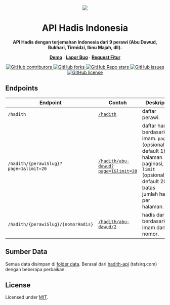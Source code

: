 <div align="center">
  <a href="./">
    <img src="https://upload.wikimedia.org/wikipedia/commons/b/b1/Hadith1.png">
  </a>
  <h1 align="center">API Hadis Indonesia</h1>
  <p align="center">
      <strong>API Hadis dengan terjemahan Indonesia dari 9 perawi (Abu Dawud, Bukhari, Tirmidzi, Ibnu Majah, dll).</strong>
  </p>
   <p align="center">
    <a href="https://hadis-api-id.vercel.app"><strong>Demo</strong></a> · <a href="https://github.com/renomureza/hadis-api-id/issues"><strong>Lapor Bug</strong></a> · <a href="https://github.com/renomureza/hadis-api-id/issues"><strong>Request Fitur</strong></a>
  </p>
  <a href="https://github.com/renomureza/hadis-api-id/graphs/contributors">
    <img alt="GitHub contributors" src="https://img.shields.io/github/contributors/renomureza/hadis-api-id">
  </a>
  <a href="https://github.com/renomureza/hadis-api-id/network/members">
    <img alt="GitHub forks" src="https://img.shields.io/github/forks/renomureza/hadis-api-id">
  </a>
  <a href="https://github.com/renomureza/hadis-api-id/stargazers">
    <img alt="GitHub Repo stars" src="https://img.shields.io/github/stars/renomureza/hadis-api-id">
  </a>
  <a href="https://github.com/renomureza/hadis-api-id/issues">
    <img alt="GitHub issues" src="https://img.shields.io/github/issues/renomureza/hadis-api-id">
  </a>
  <a href="https://github.com/renomureza/hadis-api-id/blob/main/LICENSE">
  <img alt="GitHub license" src="https://img.shields.io/github/license/renomureza/hadis-api-id">
  </a>
</div>

## Endpoints

| Endpoint                               | Contoh                                                                                                | Deskripsi                                                                                                                                    |
| -------------------------------------- | ----------------------------------------------------------------------------------------------------- | -------------------------------------------------------------------------------------------------------------------------------------------- |
| `/hadith`                              | [`/hadith`](https://hadis-api-id.vercel.app/hadith)                                                   | daftar perawi.                                                                                                                               |
| `/hadith/{perawiSlug}?page=1&limit=20` | [`/hadith/abu-dawud?page=1&limit=20`](https://hadis-api-id.vercel.app//hadith/abu-dawud?page=1&limit) | daftar hadis berdasarkan imam. `page` (opsional, default 1) halaman paginasi, `limit` (opsional, default 20) batas jumlah hadis per halaman. |
| `/hadith/{perawiSlug}/{nomorHadis}`    | [`/hadith/abu-dawud/2`](https://hadis-api-id.vercel.app/hadith/abu-dawud/2)                           | hadis dari berdasarkan imam dan nomor.                                                                                                       |

## Sumber Data

Semua data disimpan di [folder data](https://github.com/renomureza/hadis-api-id/tree/main/data). Berasal dari [hadith-api](https://github.com/sutanlab/hadith-api) (tafsirq.com) dengan beberapa perbaikan.

## License

Licensed under [MIT](https://opensource.org/licenses/MIT).
